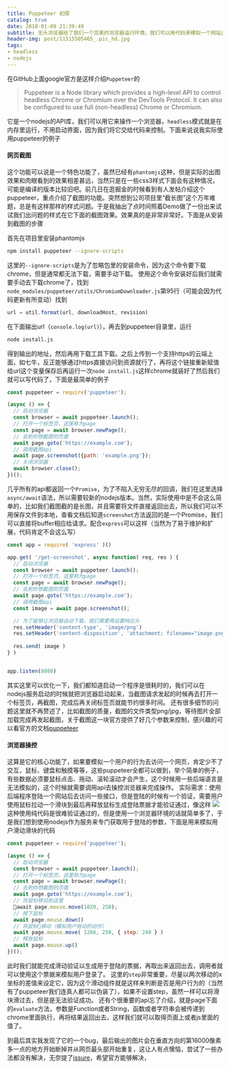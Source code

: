 ```yaml
---
title: Puppeteer 初探
catalog: true
date: 2018-01-09 21:39:49
subtitle: 无头浏览器给了我们一个完美的浏览器运行环境，我们可以用代码来模拟一个网站去做任何想做的事
header-img: post/11515505465_.pic_hd.jpg
tags:
- headless
- nodejs
---
```


在GitHub上面google官方是这样介绍`Puppeteer`的

>Puppeteer is a Node library which provides a high-level API to control headless Chrome or Chromium over the DevTools Protocol. It can also be configured to use full (non-headless) Chrome or Chromium.

它是一个nodejs的API库，我们可以用它来操作一个浏览器，`headless`模式就是在内存里运行，不用启动界面，因为我们将它交给代码来控制。下面来说说我实际使用puppeteer的例子

#### 网页截图
这个功能可以说是一个特色功能了，虽然已经有`phantomjs`这种，但是实际的出图效果和肉眼看到的效果相差甚远，当然只是在一些css3样式下面会有这种情况，可能是编译的版本比较旧吧。前几日在逛掘金的时候看到有人发帖介绍这个puppeteer，重点介绍了截图的功能。突然想到公司项目里“截长图”这个万年难题，总是有这样那样的样式问题。于是我抽出了点时间照着Demo做了一份出来试试我们出问题的样式在它下面的截图效果。效果真的是非常非常好。下面是从安装到截图的步骤

首先在项目里安装phantomjs
```bash
npm install puppeteer --ignore-scripts
```
这里的`--ignore-scripts`是为了忽略包里的安装命令，因为这个命令要下载chrome，但是通常都无法下载，需要手动下载。
使用这个命令安装好后我们就需要手动去下载chrome了，找到`node_modules/puppeteer/utils/ChromiumDownloader.js`第95行（可能会因为代码更新有所变动）找到
```js
url = util.format(url, downloadHost, revision)
```
在下面输出url（`console.log(url)`），再去到puppeteer目录里，运行
```bash
node install.js
```
得到输出的地址，然后再用下载工具下载。之后上传到一个支持https的云端上面，如七牛，反正能够通过https直接访问到资源就行了，再将这个链接重新赋值给url这个变量保存后再运行一次`node install.js`这样chrome就装好了然后我们就可以写代码了，下面是最简单的例子
```js
const puppeteer = require('puppeteer');

(async () => {
  // 启动浏览器
  const browser = await puppeteer.launch();
  // 打开一个标签页，这里称为page
  const page = await browser.newPage();
  // 去到你想截图的页面
  await page.goto('https://example.com');
  // 调用截图api
  await page.screenshot({path: 'example.png'});
  // 关闭浏览器
  await browser.close();
})();
```
几乎所有的api都返回一个`Promise`，为了不陷入无穷无尽的回调，我们在这里选择`async/await`语法，所以需要较新的nodejs版本。当然，实际使用中是不会这么简单的，比如我们截图截的是长图，并且需要将文件直接返回出去，所以我们可以不用保存文件到本地，查看文档后知道`screenshot`方法返回的是一个Promise<Buffer>，我们可以直接将buffer相应给请求。配合`express`可以这样（当然为了易于维护和扩展，代码肯定不会这么写）

```js
const app = require( 'express' )()

app.get( '/get-screenshot', async function( req, res ) {
  // 启动浏览器
  const browser = await puppeteer.launch();
  // 打开一个标签页，这里称为page
  const page = await browser.newPage();
  // 去到你想截图的页面
  await page.goto('https://example.com');
  // 调用截图api
  const image = await page.screenshot();

  // 为了能够让浏览器自动下载，我们需要再设置响应头
  res.setHeader('content-type', 'image/png')
  res.setHeader('content-disposition', 'attachment; filename="image.png"')
  
  res.send( image )
} )


app.listen(8080)
```
其实这里可以优化一下，我们都知道启动一个程序是很耗时的，我们可以在nodejs服务启动的时候就把浏览器启动起来，当截图请求发起的时候再去打开一个标签页，再截图，完成后再关闭标签页就能节约很多时间。
还有很多细节的问题这里就不再赘述了，比如截图的质量，截图的文件类型png/jpg，等待图片全部加载完成再发起截图，关于截图这一块官方提供了好几个参数来控制，感兴趣的可以看官方的文档[puppeteer](https://github.com/GoogleChrome/puppeteer/blob/master/docs/api.md)
#### 浏览器操控
这算是它的核心功能了，如果要模拟一个用户的行为去访问一个网页，肯定少不了交互，鼠标、键盘和触摸等等，这些puppeteer全都可以做到，举个简单的例子，有些数据必须要鼠标点击、拖动、滚轮滚动才会产生，这个时候用一些后端语言是无法模拟的，这个时候就需要调用api去操控浏览器来完成操作。
实际需求：使用后端程序登陆一个网站后去访问一些接口，但是登陆的时候有一个验证，需要用户使用鼠标拉动一个滑块到最后再释放鼠标生成登陆票据才能验证通过，像这样
![](QQ20180109-225305.png)
这种使用纯代码是很难验证通过的，但是使用一个浏览器环境的话就简单多了，于是我们想到使用nodejs作为服务来专门获取用于登陆的参数，下面是用来模拟用户滑动滑块的代码
```js
const puppeteer = require('puppeteer');

(async () => {
  // 启动浏览器
  const browser = await puppeteer.launch();
  // 打开一个标签页，这里称为page
  const page = await browser.newPage();
  // 去到你想截图的页面
  await page.goto('https://example.com');
  // 将鼠标移动到这里
  await page.mouse.move(1020, 250);
  // 按下鼠标
  await page.mouse.down()
  // 将鼠标移动（模拟用户拖动的动作）
  await page.mouse.move( 1266, 250, { step: 240 } )
  // 释放鼠标
  await page.mouse.up()
})();
```
此时我们就能完成滑动验证以生成用于登陆的票据，再取出来返回出去，调用者就可以使用这个票据来模拟用户登录了。
这里的`step`非常重要，尽量以两次移动的x坐标的差值来设定它，因为这个滑动组件就是这样来判断是否是用户行为的（当然有了puppeteer我们连真人都可以伪装了），如果不设置step，虽然一样可以将滑块滑过去，但是是无法验证成功。
还有个很重要的api忘了介绍，就是page下面的`evaluate`方法，参数是Function或者String，函数或者字符串会被传递到chrome里面执行，再将结果返回出去，这样我们就可以取得页面上或者js里面的值了。

到最后其实我发现了它的一个bug，最后输出的图片会在垂直方向的第16000像素多一点的地方开始断掉并从网页最头部开始重复，这让人有点懊恼，尝试了一些办法都没有解决，无奈提了[issure](https://github.com/GoogleChrome/puppeteer/issues/1752)，希望官方能够解决，